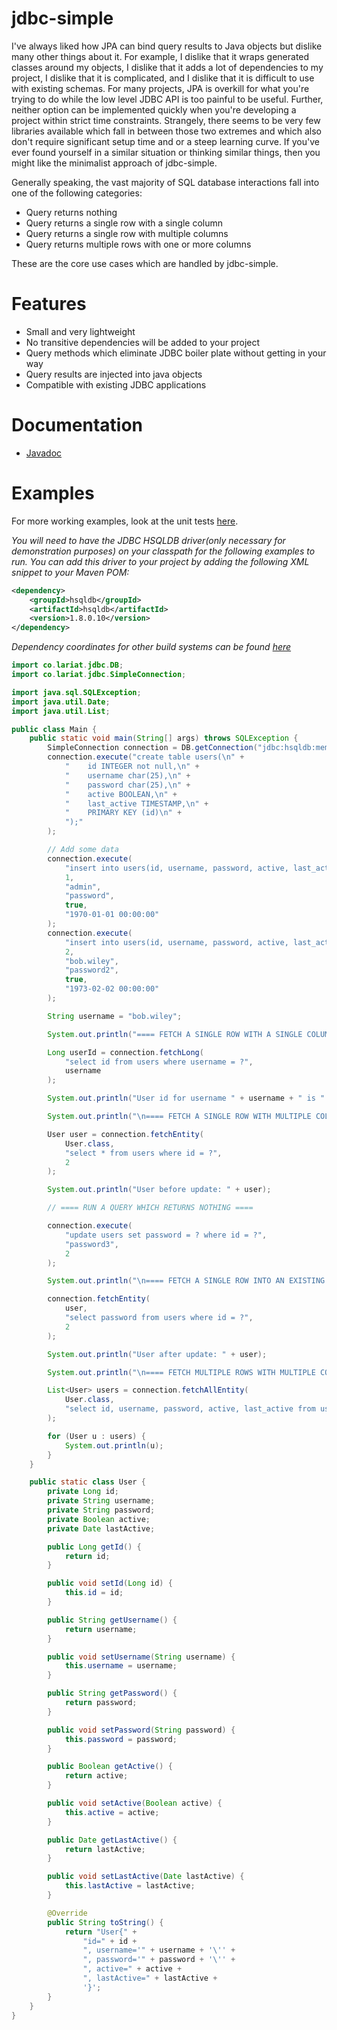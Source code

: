 # jdbc-simple

I've always liked how JPA can bind query results to Java objects but dislike many other things about it. For example, I dislike that it wraps generated classes around my objects, I dislike that it adds a lot of dependencies to my project, I dislike that it is complicated, and I dislike that it is difficult to use with existing schemas. For many projects, JPA is overkill for what you're trying to do while the low level JDBC API is too painful to be useful. Further, neither option can be implemented quickly when you're developing a project within strict time constraints. Strangely, there seems to be very few libraries available which fall in between those two extremes and which also don't require significant setup time and or a steep learning curve. If you've ever found yourself in a similar situation or thinking similar things, then you might like the minimalist approach of jdbc-simple.

Generally speaking, the vast majority of SQL database interactions fall into one of the following categories:
* Query returns nothing
* Query returns a single row with a single column
* Query returns a single row with multiple columns
* Query returns multiple rows with one or more columns

These are the core use cases which are handled by jdbc-simple.

# Features
* Small and very lightweight
* No transitive dependencies will be added to your project
* Query methods which eliminate JDBC boiler plate without getting in your way
* Query results are injected into java objects
* Compatible with existing JDBC applications

# Documentation
* [Javadoc](https://johndunlap.github.io/jdbc-simple/)

# Examples
For more working examples, look at the unit tests [here](https://github.com/johndunlap/jdbc-simple/tree/master/src/test/java/co/lariat/jdbc/test).

_You will need to have the JDBC HSQLDB driver(only necessary for demonstration purposes) on your classpath for the following examples to run. You can add this driver to your project by adding the following XML snippet to your Maven POM:_
```xml
<dependency>
    <groupId>hsqldb</groupId>
    <artifactId>hsqldb</artifactId>
    <version>1.8.0.10</version>
</dependency>
```
_Dependency coordinates for other build systems can be found [here](http://search.maven.org/#artifactdetails%7Chsqldb%7Chsqldb%7C1.8.0.10%7Cjar)_

```java
import co.lariat.jdbc.DB;
import co.lariat.jdbc.SimpleConnection;

import java.sql.SQLException;
import java.util.Date;
import java.util.List;

public class Main {
    public static void main(String[] args) throws SQLException {
        SimpleConnection connection = DB.getConnection("jdbc:hsqldb:mem:test", "sa", "");
        connection.execute("create table users(\n" +
            "    id INTEGER not null,\n" +
            "    username char(25),\n" +
            "    password char(25),\n" +
            "    active BOOLEAN,\n" +
            "    last_active TIMESTAMP,\n" +
            "    PRIMARY KEY (id)\n" +
            ");"
        );

        // Add some data
        connection.execute(
            "insert into users(id, username, password, active, last_active) values(?,?,?,?,?)",
            1,
            "admin",
            "password",
            true,
            "1970-01-01 00:00:00"
        );
        connection.execute(
            "insert into users(id, username, password, active, last_active) values(?,?,?,?,?)",
            2,
            "bob.wiley",
            "password2",
            true,
            "1973-02-02 00:00:00"
        );

        String username = "bob.wiley";

        System.out.println("==== FETCH A SINGLE ROW WITH A SINGLE COLUMN ====");

        Long userId = connection.fetchLong(
            "select id from users where username = ?",
            username
        );

        System.out.println("User id for username " + username + " is " + userId);

        System.out.println("\n==== FETCH A SINGLE ROW WITH MULTIPLE COLUMNS ====");

        User user = connection.fetchEntity(
            User.class,
            "select * from users where id = ?",
            2
        );

        System.out.println("User before update: " + user);

        // ==== RUN A QUERY WHICH RETURNS NOTHING ====

        connection.execute(
            "update users set password = ? where id = ?",
            "password3",
            2
        );

        System.out.println("\n==== FETCH A SINGLE ROW INTO AN EXISTING ENTITY ====");

        connection.fetchEntity(
            user,
            "select password from users where id = ?",
            2
        );

        System.out.println("User after update: " + user);

        System.out.println("\n==== FETCH MULTIPLE ROWS WITH MULTIPLE COLUMNS ====");

        List<User> users = connection.fetchAllEntity(
            User.class,
            "select id, username, password, active, last_active from users"
        );

        for (User u : users) {
            System.out.println(u);
        }
    }

    public static class User {
        private Long id;
        private String username;
        private String password;
        private Boolean active;
        private Date lastActive;

        public Long getId() {
            return id;
        }

        public void setId(Long id) {
            this.id = id;
        }

        public String getUsername() {
            return username;
        }

        public void setUsername(String username) {
            this.username = username;
        }

        public String getPassword() {
            return password;
        }

        public void setPassword(String password) {
            this.password = password;
        }

        public Boolean getActive() {
            return active;
        }

        public void setActive(Boolean active) {
            this.active = active;
        }

        public Date getLastActive() {
            return lastActive;
        }

        public void setLastActive(Date lastActive) {
            this.lastActive = lastActive;
        }

        @Override
        public String toString() {
            return "User{" +
                "id=" + id +
                ", username='" + username + '\'' +
                ", password='" + password + '\'' +
                ", active=" + active +
                ", lastActive=" + lastActive +
                '}';
        }
    }
}
```
